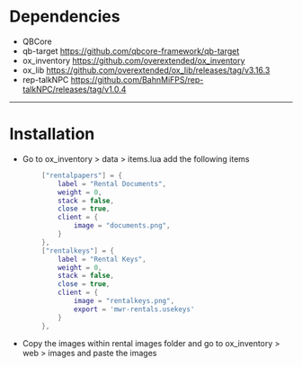 # Dependencies
- QBCore 
- qb-target https://github.com/qbcore-framework/qb-target
- ox_inventory https://github.com/overextended/ox_inventory
- ox_lib https://github.com/overextended/ox_lib/releases/tag/v3.16.3
- rep-talkNPC https://github.com/BahnMiFPS/rep-talkNPC/releases/tag/v1.0.4
------------------------------------------------------------------------------------

# Installation

* Go to ox_inventory > data > items.lua add the following items 
```lua
		["rentalpapers"] = {
			label = "Rental Documents",
			weight = 0,
			stack = false,
			close = true,
			client = {
				image = "documents.png",
			}
		},
		["rentalkeys"] = {
			label = "Rental Keys",
			weight = 0,
			stack = false,
			close = true,
			client = {
				image = "rentalkeys.png",
				export = 'mwr-rentals.usekeys'
			}
		},
```

* Copy the images within rental images folder and go to ox_inventory > web > images and paste the images